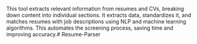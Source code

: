 This tool extracts relevant information from resumes and CVs, breaking down content into individual sections. It extracts data, standardizes it, and matches resumes with job descriptions using NLP and machine learning algorithms. This automates the screening process, saving time and improving accuracy.# Resume-Parser
